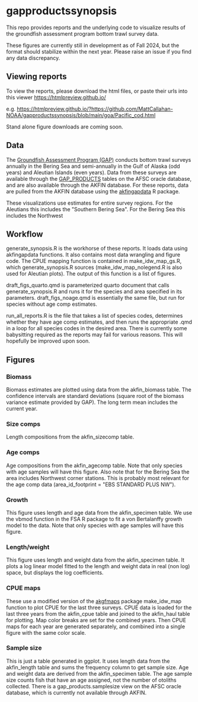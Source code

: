 # gapproductssynopsis
This repo provides reports and the underlying code to visualize results of the groundfish assessment program bottom trawl survey data.

These figures are currently still in development as of Fall 2024, but the format should stabilize within the next year. Please raise an issue if you find any data discrepancy. 

## Viewing reports
To view the reports, please download the html files, or paste their urls into this viewer https://htmlpreview.github.io/

e.g. https://htmlpreview.github.io/?https://github.com/MattCallahan-NOAA/gapproductssynopsis/blob/main/goa/Pacific_cod.html

Stand alone figure downloads are coming soon.

## Data
The [Groundfish Assessment Program (GAP)](https://www.fisheries.noaa.gov/alaska/science-data/groundfish-assessment-program-bottom-trawl-surveys) conducts bottom trawl surveys annually in the Bering Sea and semi-annually in the Gulf of Alaska (odd years) and Aleutian Islands (even years).
Data from these surveys are available through the [GAP_PRODUCTS](https://github.com/afsc-gap-products/gap_products) tables on the AFSC oracle database, and are also available through the AKFIN database. 
For these reports, data are pulled from the AKFIN database using the [akfingapdata](https://github.com/MattCallahan-NOAA/akfingapdata) R package.

These visualizations use estimates for entire survey regions. For the Aleutians this includes the "Southern Bering Sea". For the Bering Sea this includes the Northwest

## Workflow
generate_synopsis.R is the workhorse of these reports. It loads data using akfingapdata functions. It also contains most data wrangling and figure code. The CPUE mapping function is contained in make_idw_map_gs.R, which generate_synopsis.R sources (make_idw_map_nolegend.R is also used for Aleutian plots). The output of this function is a list of figures.

draft_figs_quarto.qmd is parameterized quarto document that calls generate_synopsis.R and runs it for the species and area specified in its parameters. draft_figs_noage.qmd is essentially the same file, but run for species without age comp estimates. 

run_all_reports.R is the file that takes a list of species codes, determines whether they have age comp estimates, and then runs the appropriate .qmd in a loop for all species codes in the desired area. There is currently some babysitting required as the reports may fail for various reasons. This will hopefully be improved upon soon.

## Figures

### Biomass
Biomass estimates are plotted using data from the akfin_biomass table. The confidence intervals are standard deviations (square root of the biomass variance estimate provided by GAP).
The long term mean includes the current year.

### Size comps
Length compositions from the akfin_sizecomp table.

### Age comps
Age compositions from the akfin_agecomp table. 
Note that only species with age samples will have this figure.
Also note that for the Bering Sea the area includes Northwest corner stations. This is probably most relevant for the age comp data (area_id_footprint = "EBS STANDARD PLUS NW").

### Growth
This figure uses length and age data from the akfin_specimen table. We use the vbmod function in the FSA R package to fit a von Bertalanffy growth model to the data. 
Note that only species with age samples will have this figure.

### Length/weight
This figure uses length and weight data from the akfin_specimen table. It plots a log linear model fitted to the length and weight data in real (non log) space, but displays the log coefficients. 

### CPUE maps
These use a modified version of the [akgfmaps](https://github.com/afsc-gap-products/akgfmaps) package make_idw_map function to plot CPUE for the last three surveys. CPUE data is loaded for the last three years from the akfin_cpue table and joined to the akfin_haul table for plotting. Map color breaks are set for the combined years. Then CPUE maps for each year are generated separately, and combined into a single figure with the same color scale. 

### Sample size
This is just a table generated in ggplot. It uses length data from the akfin_length table and sums the frequency column to get sample size. Age and weight data are derived from the akfin_specimen table. The age sample size counts fish that have an age assigned, not the number of otoliths collected. There is a gap_products.samplesize view on the AFSC oracle database, which is currently not available through AKFIN. 
